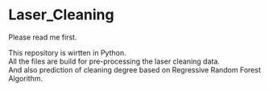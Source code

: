 # Laser_Cleaning
Please read me first.  

This repository is wirtten in Python.  
All the files are build for pre-processing the laser cleaning data.  
And also prediction of cleaning degree based on Regressive Random Forest Algorithm.
